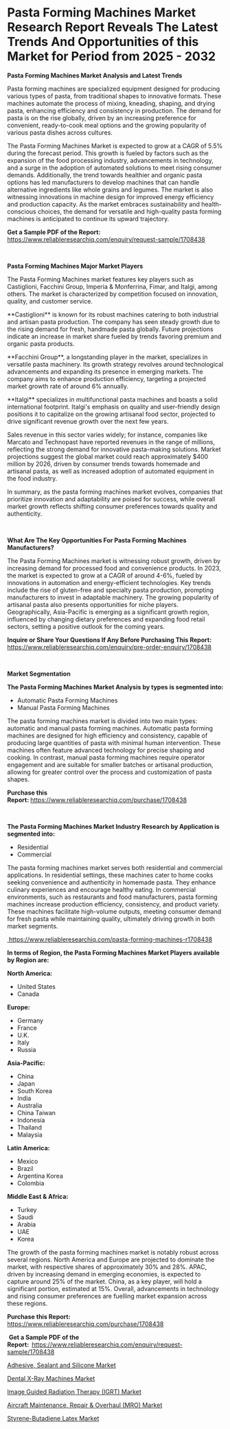 <p><h1>Pasta Forming Machines Market Research Report Reveals The Latest Trends And Opportunities of this Market for Period from 2025 - 2032</h1></p><p><strong>Pasta Forming Machines Market Analysis and Latest Trends</strong></p>
<p><p>Pasta forming machines are specialized equipment designed for producing various types of pasta, from traditional shapes to innovative formats. These machines automate the process of mixing, kneading, shaping, and drying pasta, enhancing efficiency and consistency in production. The demand for pasta is on the rise globally, driven by an increasing preference for convenient, ready-to-cook meal options and the growing popularity of various pasta dishes across cultures.</p><p>The Pasta Forming Machines Market is expected to grow at a CAGR of 5.5% during the forecast period. This growth is fueled by factors such as the expansion of the food processing industry, advancements in technology, and a surge in the adoption of automated solutions to meet rising consumer demands. Additionally, the trend towards healthier and organic pasta options has led manufacturers to develop machines that can handle alternative ingredients like whole grains and legumes. The market is also witnessing innovations in machine design for improved energy efficiency and production capacity. As the market embraces sustainability and health-conscious choices, the demand for versatile and high-quality pasta forming machines is anticipated to continue its upward trajectory.</p></p>
<p><strong>Get a Sample PDF of the Report:&nbsp;</strong> <a href="https://www.reliableresearchiq.com/enquiry/request-sample/1708438?utm_campaign=973&utm_medium=2&utm_source=Github&utm_content=ia&utm_term=27032025&utm_id=pasta-forming-machines">https://www.reliableresearchiq.com/enquiry/request-sample/1708438</a></p>
<p>&nbsp;</p>
<p><strong>Pasta Forming Machines Major Market Players</strong></p>
<p><p>The Pasta Forming Machines market features key players such as Castiglioni, Facchini Group, Imperia & Monferrina, Fimar, and Italgi, among others. The market is characterized by competition focused on innovation, quality, and customer service.</p><p>**Castiglioni** is known for its robust machines catering to both industrial and artisan pasta production. The company has seen steady growth due to the rising demand for fresh, handmade pasta globally. Future projections indicate an increase in market share fueled by trends favoring premium and organic pasta products.</p><p>**Facchini Group**, a longstanding player in the market, specializes in versatile pasta machinery. Its growth strategy revolves around technological advancements and expanding its presence in emerging markets. The company aims to enhance production efficiency, targeting a projected market growth rate of around 6% annually.</p><p>**Italgi** specializes in multifunctional pasta machines and boasts a solid international footprint. Italgi's emphasis on quality and user-friendly design positions it to capitalize on the growing artisanal food sector, projected to drive significant revenue growth over the next few years.</p><p>Sales revenue in this sector varies widely; for instance, companies like Marcato and Technopast have reported revenues in the range of millions, reflecting the strong demand for innovative pasta-making solutions. Market projections suggest the global market could reach approximately $400 million by 2026, driven by consumer trends towards homemade and artisanal pasta, as well as increased adoption of automated equipment in the food industry.</p><p>In summary, as the pasta forming machines market evolves, companies that prioritize innovation and adaptability are poised for success, while overall market growth reflects shifting consumer preferences towards quality and authenticity.</p></p>
<p>&nbsp;</p>
<p><strong>What Are The Key Opportunities For Pasta Forming Machines Manufacturers?</strong></p>
<p><p>The Pasta Forming Machines market is witnessing robust growth, driven by increasing demand for processed food and convenience products. In 2023, the market is expected to grow at a CAGR of around 4-6%, fueled by innovations in automation and energy-efficient technologies. Key trends include the rise of gluten-free and specialty pasta production, prompting manufacturers to invest in adaptable machinery. The growing popularity of artisanal pasta also presents opportunities for niche players. Geographically, Asia-Pacific is emerging as a significant growth region, influenced by changing dietary preferences and expanding food retail sectors, setting a positive outlook for the coming years.</p></p>
<p><strong>Inquire or Share Your Questions If Any Before Purchasing This Report:</strong> <a href="https://www.reliableresearchiq.com/enquiry/pre-order-enquiry/1708438?utm_campaign=973&utm_medium=2&utm_source=Github&utm_content=ia&utm_term=27032025&utm_id=pasta-forming-machines">https://www.reliableresearchiq.com/enquiry/pre-order-enquiry/1708438</a></p>
<p>&nbsp;</p>
<p><strong>Market Segmentation</strong></p>
<p><strong>The Pasta Forming Machines Market Analysis by types is segmented into:</strong></p>
<p><ul><li>Automatic Pasta Forming Machines</li><li>Manual Pasta Forming Machines</li></ul></p>
<p><p>The pasta forming machines market is divided into two main types: automatic and manual pasta forming machines. Automatic pasta forming machines are designed for high efficiency and consistency, capable of producing large quantities of pasta with minimal human intervention. These machines often feature advanced technology for precise shaping and cooking. In contrast, manual pasta forming machines require operator engagement and are suitable for smaller batches or artisanal production, allowing for greater control over the process and customization of pasta shapes.</p></p>
<p><strong>Purchase this Report:&nbsp;</strong><a href="https://www.reliableresearchiq.com/purchase/1708438?utm_campaign=973&utm_medium=2&utm_source=Github&utm_content=ia&utm_term=27032025&utm_id=pasta-forming-machines">https://www.reliableresearchiq.com/purchase/1708438</a></p>
<p>&nbsp;</p>
<p><strong>The Pasta Forming Machines Market Industry Research by Application is segmented into:</strong></p>
<p><ul><li>Residential</li><li>Commercial</li></ul></p>
<p><p>The pasta forming machines market serves both residential and commercial applications. In residential settings, these machines cater to home cooks seeking convenience and authenticity in homemade pasta. They enhance culinary experiences and encourage healthy eating. In commercial environments, such as restaurants and food manufacturers, pasta forming machines increase production efficiency, consistency, and product variety. These machines facilitate high-volume outputs, meeting consumer demand for fresh pasta while maintaining quality, ultimately driving growth in both market segments.</p></p>
<p><a href="https://www.reliableresearchiq.com/pasta-forming-machines-r1708438?utm_campaign=973&utm_medium=2&utm_source=Github&utm_content=ia&utm_term=27032025&utm_id=pasta-forming-machines">&nbsp;https://www.reliableresearchiq.com/pasta-forming-machines-r1708438</a></p>
<p><strong>In terms of Region, the Pasta Forming Machines Market Players available by Region are:</strong></p>
<p>
    <p> <strong> North America: </strong>
        <ul>
            <li>United States</li>
            <li>Canada</li>
        </ul>
        </p> 
    <p> <strong> Europe: </strong>
        <ul>
            <li>Germany</li>
            <li>France</li>
            <li>U.K.</li>
            <li>Italy</li>
            <li>Russia</li>
        </ul>
        </p> 
    <p> <strong> Asia-Pacific: </strong>
        <ul>
            <li>China</li>
            <li>Japan</li>
            <li>South Korea</li>
            <li>India</li>
            <li>Australia</li>
            <li>China Taiwan</li>
            <li>Indonesia</li>
            <li>Thailand</li>
            <li>Malaysia</li>
        </ul>
        </p> 
    <p> <strong> Latin America: </strong>
        <ul>
            <li>Mexico</li>
            <li>Brazil</li>
            <li>Argentina Korea</li>
            <li>Colombia</li>
        </ul>
        </p> 
    <p> <strong> Middle East & Africa: </strong>
        <ul>
            <li>Turkey</li>
            <li>Saudi</li>
            <li>Arabia</li>
            <li>UAE</li>
            <li>Korea</li>
        </ul>
    </p>
    </p>
<p><p>The growth of the pasta forming machines market is notably robust across several regions. North America and Europe are projected to dominate the market, with respective shares of approximately 30% and 28%. APAC, driven by increasing demand in emerging economies, is expected to capture around 25% of the market. China, as a key player, will hold a significant portion, estimated at 15%. Overall, advancements in technology and rising consumer preferences are fuelling market expansion across these regions.</p></p>
<p><strong>Purchase this Report: </strong><a href="https://www.reliableresearchiq.com/purchase/1708438?utm_campaign=973&utm_medium=2&utm_source=Github&utm_content=ia&utm_term=27032025&utm_id=pasta-forming-machines">https://www.reliableresearchiq.com/purchase/1708438</a></p>
<p>&nbsp;<strong>Get a Sample PDF of the Report:&nbsp;&nbsp;</strong><a href="https://www.reliableresearchiq.com/enquiry/request-sample/1708438?utm_campaign=973&utm_medium=2&utm_source=Github&utm_content=ia&utm_term=27032025&utm_id=pasta-forming-machines">https://www.reliableresearchiq.com/enquiry/request-sample/1708438</a></p>
<p><strong></strong></p>
<p><p><a href="https://github.com/raaschadonle/Market-Research-Report-List-1/blob/main/adhesive-sealant-and-silicone-market.md?utm_campaign=973&utm_medium=2&utm_source=Github&utm_content=ia&utm_term=27032025&utm_id=pasta-forming-machines">Adhesive, Sealant and Silicone Market</a></p><p><a href="https://github.com/sawrovpipolo/Market-Research-Report-List-1/blob/main/dental-x-ray-machines-market.md?utm_campaign=973&utm_medium=2&utm_source=Github&utm_content=ia&utm_term=27032025&utm_id=pasta-forming-machines">Dental X-Ray Machines Market</a></p><p><a href="https://github.com/aarajlyre/Market-Research-Report-List-1/blob/main/image-guided-radiation-therapy-igrt-market.md?utm_campaign=973&utm_medium=2&utm_source=Github&utm_content=ia&utm_term=27032025&utm_id=pasta-forming-machines">Image Guided Radiation Therapy (IGRT) Market</a></p><p><a href="https://github.com/ritooesiaba/Market-Research-Report-List-1/blob/main/aircraft-maintenance-repair-overhaul-mro-market.md?utm_campaign=973&utm_medium=2&utm_source=Github&utm_content=ia&utm_term=27032025&utm_id=pasta-forming-machines">Aircraft Maintenance, Repair & Overhaul (MRO) Market</a></p><p><a href="https://github.com/palenjeppecd/Market-Research-Report-List-1/blob/main/styrene-butadiene-latex-market.md?utm_campaign=973&utm_medium=2&utm_source=Github&utm_content=ia&utm_term=27032025&utm_id=pasta-forming-machines">Styrene-Butadiene Latex Market</a></p></p>